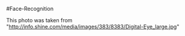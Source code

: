 #Face-Recognition
<return>
<!--![](http://info.shine.com/media/images/383/8383/Digital-Eye_large.jpg)-->
This photo was taken from "http://info.shine.com/media/images/383/8383/Digital-Eye_large.jpg"

